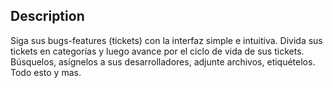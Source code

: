 
## Description

Siga sus bugs-features (tickets) con la interfaz simple e intuitiva. Divida sus tickets en categorías y luego avance por el ciclo de vida de sus tickets. Búsquelos, asígnelos a sus desarrolladores, adjunte archivos, etiquételos. Todo esto y mas.

